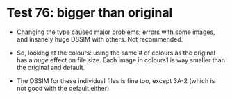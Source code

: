 # Test 76: bigger than original

* Changing the type caused major problems; errors with some images, and insanely huge DSSIM with others. Not recommended.

* So, looking at the colours: using the same # of colours as the original has a *huge* effect on file size. Each image in colours1 is way smaller than the original and default.

* The DSSIM for these individual files is fine too, except 3A-2 (which is not good with the default either) 